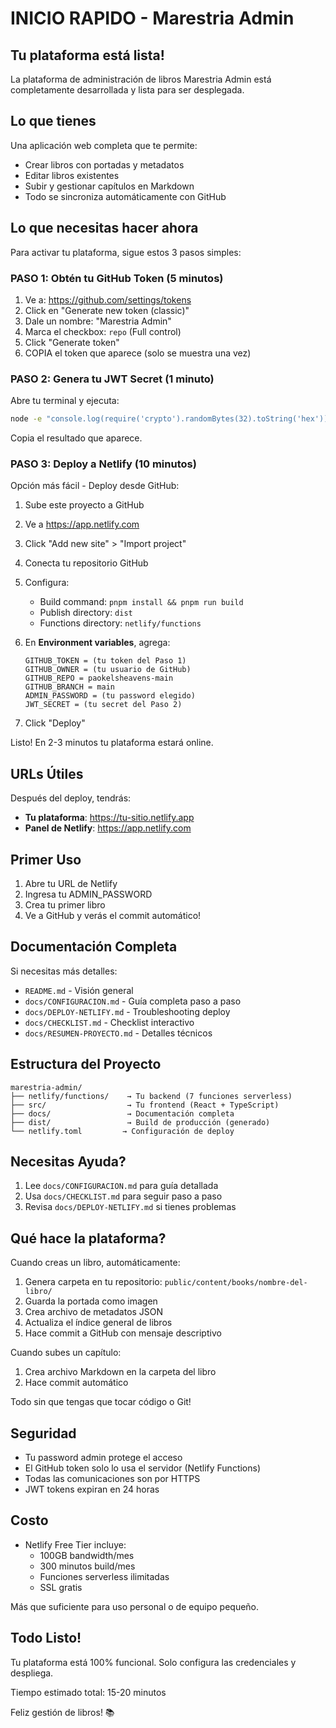 # INICIO RAPIDO - Marestria Admin

## Tu plataforma está lista!

La plataforma de administración de libros Marestria Admin está completamente desarrollada y lista para ser desplegada.

## Lo que tienes

Una aplicación web completa que te permite:
- Crear libros con portadas y metadatos
- Editar libros existentes
- Subir y gestionar capítulos en Markdown
- Todo se sincroniza automáticamente con GitHub

## Lo que necesitas hacer ahora

Para activar tu plataforma, sigue estos 3 pasos simples:

### PASO 1: Obtén tu GitHub Token (5 minutos)

1. Ve a: https://github.com/settings/tokens
2. Click en "Generate new token (classic)"
3. Dale un nombre: "Marestria Admin"
4. Marca el checkbox: `repo` (Full control)
5. Click "Generate token"
6. COPIA el token que aparece (solo se muestra una vez)

### PASO 2: Genera tu JWT Secret (1 minuto)

Abre tu terminal y ejecuta:

```bash
node -e "console.log(require('crypto').randomBytes(32).toString('hex'))"
```

Copia el resultado que aparece.

### PASO 3: Deploy a Netlify (10 minutos)

Opción más fácil - Deploy desde GitHub:

1. Sube este proyecto a GitHub
2. Ve a https://app.netlify.com
3. Click "Add new site" > "Import project"
4. Conecta tu repositorio GitHub
5. Configura:
   - Build command: `pnpm install && pnpm run build`
   - Publish directory: `dist`
   - Functions directory: `netlify/functions`

6. En **Environment variables**, agrega:
   ```
   GITHUB_TOKEN = (tu token del Paso 1)
   GITHUB_OWNER = (tu usuario de GitHub)
   GITHUB_REPO = paokelsheavens-main
   GITHUB_BRANCH = main
   ADMIN_PASSWORD = (tu password elegido)
   JWT_SECRET = (tu secret del Paso 2)
   ```

7. Click "Deploy"

Listo! En 2-3 minutos tu plataforma estará online.

## URLs Útiles

Después del deploy, tendrás:
- **Tu plataforma**: https://tu-sitio.netlify.app
- **Panel de Netlify**: https://app.netlify.com

## Primer Uso

1. Abre tu URL de Netlify
2. Ingresa tu ADMIN_PASSWORD
3. Crea tu primer libro
4. Ve a GitHub y verás el commit automático!

## Documentación Completa

Si necesitas más detalles:
- `README.md` - Visión general
- `docs/CONFIGURACION.md` - Guía completa paso a paso
- `docs/DEPLOY-NETLIFY.md` - Troubleshooting deploy
- `docs/CHECKLIST.md` - Checklist interactivo
- `docs/RESUMEN-PROYECTO.md` - Detalles técnicos

## Estructura del Proyecto

```
marestria-admin/
├── netlify/functions/    → Tu backend (7 funciones serverless)
├── src/                  → Tu frontend (React + TypeScript)
├── docs/                 → Documentación completa
├── dist/                 → Build de producción (generado)
└── netlify.toml         → Configuración de deploy
```

## Necesitas Ayuda?

1. Lee `docs/CONFIGURACION.md` para guía detallada
2. Usa `docs/CHECKLIST.md` para seguir paso a paso
3. Revisa `docs/DEPLOY-NETLIFY.md` si tienes problemas

## Qué hace la plataforma?

Cuando creas un libro, automáticamente:
1. Genera carpeta en tu repositorio: `public/content/books/nombre-del-libro/`
2. Guarda la portada como imagen
3. Crea archivo de metadatos JSON
4. Actualiza el índice general de libros
5. Hace commit a GitHub con mensaje descriptivo

Cuando subes un capítulo:
1. Crea archivo Markdown en la carpeta del libro
2. Hace commit automático

Todo sin que tengas que tocar código o Git!

## Seguridad

- Tu password admin protege el acceso
- El GitHub token solo lo usa el servidor (Netlify Functions)
- Todas las comunicaciones son por HTTPS
- JWT tokens expiran en 24 horas

## Costo

- Netlify Free Tier incluye:
  - 100GB bandwidth/mes
  - 300 minutos build/mes
  - Funciones serverless ilimitadas
  - SSL gratis

Más que suficiente para uso personal o de equipo pequeño.

## Todo Listo!

Tu plataforma está 100% funcional. Solo configura las credenciales y despliega.

Tiempo estimado total: 15-20 minutos

Feliz gestión de libros! 📚
